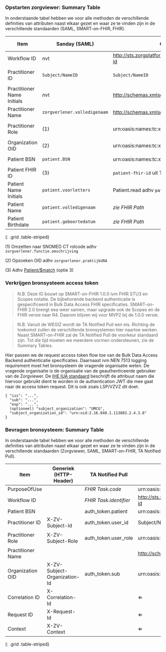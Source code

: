 ### Opstarten zorgviewer: Summary Table

In onderstaande tabel hebben we voor alle methoden de verschillende definities van attributen naast elkaar gezet en waar ze te vinden zijn in de verschillende standaarden (SAML, SMART-on-FHIR, FHIR).

| Item | Sanday (SAML) | Chipsoft Zorgplaform (SAML) | VIPLive (SAML) | Epic (SMART-on-FHIR) | Example | FHIR Path |
|--|--|--|--|--|--| --|
| Workflow ID | nvt | http://sts.zorgplatform.online/ws/claims/2017/07/workflow/workflow-id | nvt | nvt | `a84f5229-c804-4627-8b80-489ae3ed6a51` | nvt |
| Practitioner ID | `Subject/NameID` | `Subject/NameID` | `Subject/NameID` | Practitioner read adhv `token.practitioner` | `177578` | Practitioner.identifier |
| Practitioner Name Initials | nvt | http://schemas.xmlsoap.org/ws/2005/05/identity/claims/name | `professional.initials` | *zie FHIR Path* | `L.` | Practitioner.name.given[extension=IN] |
| Practitioner Name | `zorgverlener.volledigenaam` | http://schemas.xmlsoap.org/ws/2005/05/identity/claims/name | `professional.family_name` | *zie FHIR Path* | `Arts` | Practitioner.name.family |
| Practitioner Role | (1) | urn:oasis:names:tc:xacml:2.0:subject:role | urn:oasis:names:tc:xacml:2.0:subject:role | PractitionerRole read adhv `token.practitioner` | `code=62247001 display=huisarts system=SNOMED CT` | PractitionerRole.code[system=sct] n.b. via [ConceptMap-epic-rolcode](ConceptMap-epic-rolcode.html) |
| Organization OID | (2) | urn:oasis:names:tc:xspa:1.0:subject:organization-id | `organization-id` | *zie FHIR Path* | `2.16.840.1.113883.2.4.3.8` | Practitioner.meta[extension=source] |
| Patient BSN | `patient.BSN` | urn:oasis:names:tc:xacml:1.0:resource:resource-id | `client.bsn` | Patient read adhv `token.patient` | `999911120` | Patient.identifier[system=bsn] |
| Patient FHIR ID | (3) | `patient-fhir-id` uit Task.reference read adhv `workflow-id` |  | `token.patient` | `9819C39260647B5DE61609CDF1FA1C` | Patient.id |
| Patient Name Initials | `patient.voorletters` | Patient.read adhv `patient-fhir-id` / *zie FHIR Path* | `client.initials` | *zie FHIR Path* | `J.` | Patient.name.given[extension=IN] |
| Patient Name | `patient.volledigenaam` | *zie FHIR Path* | `client.family_name` | *zie FHIR Path* | `Fictief` | Patient.name.family |
| Patient Birthdate | `patient.geboortedatum` | *zie FHIR Path* | `client.birthdate` | *zie FHIR Path* | `19700101` | Patient.birthDate |
{: .grid .table-striped}

(1) Omzetten naar SNOMED CT rolcode adhv `zorgverlener.functie.omschrijving`

(2) Opzoeken OID adhv `zorgverlener.praktijkURA`

(3) Adhv [Patient/$match](StructureDefinition-Patient.html#requests) (optie 3)

### Verkrijgen bronsysteem access token

<blockquote class="stu-note" markdown="1">
N.B. Deze IG bouwt op SMART-on-FHIR 1.0.0 ivm FHIR STU3 en Scopes notatie. De bijbehorende backend authenticatie is gespecificeerd in Bulk Data Access FHIR specificaties. SMART-on-FHIR 2.0 brengt eea weer samen, maar upgrade ook de Scopes en de FHIR versie naar R4. Daarom blijven wij voor MVP2 bij de 1.0.0 versie.
</blockquote>

<blockquote class="stu-note" markdown="1">
N.B. Vanuit de WEGIZ wordt de TA Notified Pull een eis. Richting de toekomst zullen de verschillende bronsystemen hier naartoe werken.
Naast SMART-on-FHIR zal de TA Notified Pull de voorkeur standaard zijn. Tot die tijd moeten we meerdere vormen ondersteunen, zie de Summary Tables. 
</blockquote>

Hier passen we de request access token flow toe van de Bulk Data Access Backend authenticatie specificaties.
Daarnaast ivm NEN 7513 logging requirement moet het bronsysteem de vragende organisatie weten. De vragende organisatie is de organisatie van de geauthenticeerde gebruiker van de Zorgviewer. De [IHE IUA standaard](https://profiles.ihe.net/ITI/IUA/) beschrijft de attribuut naam die hiervoor gebruikt dient te worden in de authentication JWT die mee gaat naar de access token request. Dit is ook zoals LSP/VZVZ dit doet.
```
{ "iss": "...",
  "sub": "...",
  "exp": "...",
  (optioneel) "subject_organization": "UMCG",
  "subject_organization_id": "urn:oid:2.16.840.1.113883.2.4.3.8" 
}
```

### Bevragen bronsysteem: Summary Table

In onderstaande tabel hebben we voor alle methoden de verschillende definities van attributen naast elkaar gezet en waar ze te vinden zijn in de verschillende standaarden (Zorgviewer, SAML, SMART-on-FHIR, TA Notified Pull).

| Item | Generiek (HTTP-Header) | **TA Notified Pull** | Chipsoft Zorgplaform (SAML) | VIPLive (SAML) | Epic (SMART-on-FHIR) | Value | FHIR Path |
|--|--|--|--|--|--|--|--|
| PurposeOfUse |   | *FHIR Task.code* | urn:oasis:names:tc:xspa:1.0:subject:purposeofuse | nvt | nvt | `TREATMENT` | nvt |
| Workflow ID |   | *FHIR Task.identifier* | http://sts.zorgplatform.online/ws/claims/2017/07/workflow/workflow-id | nvt | nvt | `a84f5229-c804-4627-8b80-489ae3ed6a51` | nvt |
| Patient BSN |   | auth_token.patient | urn:oasis:names:tc:xacml:1.0:resource:resource-id | client.bsn | auth_token.patient | `999911120` | Patient.identifier[system=BSN] |
| Practitioner ID | X-ZV-Subject-Id | auth_token.user_id | Subject/NameID | Subject/NameID | auth_token.subject_id en HTTP-Header AORTA-ID usr | `177578` | Practitioner.identifier |
| Practitioner Role | X-ZV-Subject-Role | auth_token.user_role | urn:oasis:names:tc:xacml:2.0:subject:role | urn:oasis:names:tc:xacml:2.0:subject:role | auth_token.subject_role en HTTP-Header AORTA-ID rol | `code=62247001 display=huisarts system=SNOMED CT` | Practitioner.qualification[system=sct] |
| Practitioner Name |   |   | http://schemas.xmlsoap.org/ws/2005/05/identity/claims/name | professional.initials + professional.family_name | auth_token.subject_name | `L. Arts` | Practitioner.name |
| Organization OID | X-ZV-Subject-Organization-Id | auth_token.sub | urn:oasis:names:tc:xspa:1.0:subject:organization-id | urn:oasis:names:tc:xspa:1.0:subject:organization-id | auth_token.subject_organization_id en HTTP-Header AORTA-ID org | `2.16.528.1.1007.3.3.15123` | Practitioner.meta[extension=source] |
| Correlation ID | X-Correlation-Id |   | &#8656; | &#8656; | HTTP-Header AORTA-ID cid | [NaN0-1D-12](https://zelark.github.io/nano-id-cc/) `H54f_8b9d6bC` | nvt |
| Request ID | X-Request-Id |   | &#8656; | &#8656; | HTTP-Header AORTA-ID rid | [NaN0-1D-12](https://zelark.github.io/nano-id-cc/) `1b9d6bCd-bBf` | nvt |
| Context | X-ZV-Context |   | &#8656; | &#8656; | &#8656; | zie boven |   |
{: .grid .table-striped}
